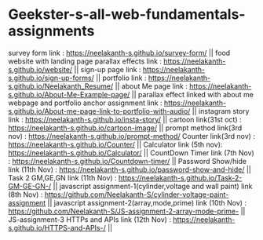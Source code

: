 # Geekster-s-all-web-fundamentals-assignments
survey form link : https://neelakanth-s.github.io/survey-form/ ||
food website with landing page parallax effects link : https://neelakanth-s.github.io/website/ ||
sign-up page link : https://neelakanth-s.github.io/sign-up-forms/ ||
portfolio link : https://neelakanth-s.github.io/Neelakanth_Resume/ ||
about Me page link : https://neelakanth-s.github.io/About-Me-Example-page/ ||
parallax effect linked with about me webpage and portfolio anchor assignment link : https://neelakanth-s.github.io/About-me-page-link-to-portfolio-with-audio/ ||
instagram story link : https://neelakanth-s.github.io/insta-story/ ||
cartoon link(31st oct) : https://neelakanth-s.github.io/cartoon-image/ || 
prompt method link(3rd nov) : https://neelakanth-s.github.io/prompt-method/
Counter link(3rd nov) : https://neelakanth-s.github.io/Counter/ ||
Calculator link (5th nov): https://neelakanth-s.github.io/Calculator/ ||
CountDown Timer link (7th Nov) : https://neelakanth-s.github.io/Countdown-timer/ ||
Password Show/hide link (11th Nov) : https://neelakanth-s.github.io/password-show-and-hide/ ||
Task 2 GM,GE,GN link (11th Nov) : https://neelakanth-s.github.io/Task-2-GM-GE-GN-/ ||
javascript assignment-1(cylinder,voltage and wall paint) link (8th Nov) : https://github.com/Neelakanth-S/cylinder-voltage-paint-assignment ||
javascript assignment-2(array,mode,prime) link (10th Nov) : https://github.com/Neelakanth-S/JS-assignment-2-array-mode-prime- ||
JS-assignment-3 HTTPs and APIs link (12th Nov) : https://neelakanth-s.github.io/HTTPS-and-APIs-/ ||
